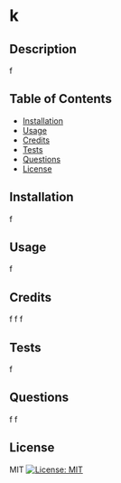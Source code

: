 # k

## Description

f

## Table of Contents

- [Installation](#Installation)
- [Usage](#Usage)
- [Credits](#Credits)
- [Tests](#Tests)
- [Questions](#Questions)
- [License](#License)


## Installation

f

## Usage

f

## Credits

f
f
f

## Tests
f

## Questions
f
f

## License
MIT
[![License: MIT](https://img.shields.io/badge/License-MIT-yellow.svg)](https://opensource.org/licenses/MIT)


   